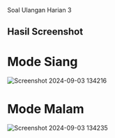 
Soal Ulangan Harian 3
## Hasil Screenshot
# Mode Siang
![Screenshot 2024-09-03 134216](https://github.com/user-attachments/assets/f2073fdf-3508-40ff-ae4c-447e5c6319cc)
# Mode Malam
![Screenshot 2024-09-03 134235](https://github.com/user-attachments/assets/7c867e2c-d579-4c7e-8f78-1f2b63710751)

